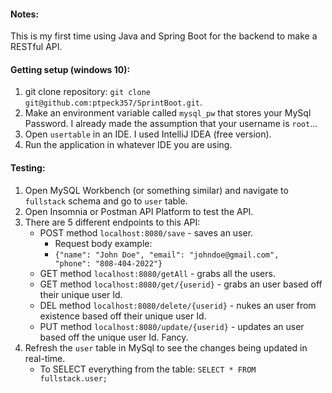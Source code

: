 #### Notes:
This is my first time using Java and Spring Boot for the backend to make a RESTful API.

#### Getting setup (windows 10):
1. git clone repository: `git clone git@github.com:ptpeck357/SprintBoot.git`.
2. Make an environment variable called `mysql_pw` that stores your MySql Password. I already made the assumption that your username is `root`...
3. Open `usertable` in an IDE. I used IntelliJ IDEA (free version).
4. Run the application in whatever IDE you are using.

#### Testing:
1. Open MySQL Workbench (or something similar) and navigate to `fullstack` schema and go to `user` table.
2. Open Insomnia or Postman API Platform to test the API.
3. There are 5 different endpoints to this API:
    * POST method `localhost:8080/save` - saves an user.
        * Request body example:
        * `{"name": "John Doe", "email": "johndoe@gmail.com",	"phone": "808-404-2022"}`
    * GET method `localhost:8080/getAll` - grabs all the users.
    * GET method `localhost:8080/get/{userid}` - grabs an user based off their unique user Id.
    * DEL method `localhost:8080/delete/{userid}` - nukes an user from existence based off their unique user Id.
    * PUT method `localhost:8080/update/{userid}` - updates an user based off the unique user Id. Fancy.
4. Refresh the `user` table in MySql to see the changes being updated in real-time.
    * To SELECT everything from the table: `SELECT * FROM fullstack.user;`

